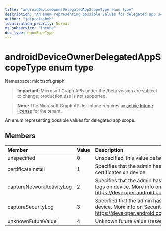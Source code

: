 ```yaml
---
title: "androidDeviceOwnerDelegatedAppScopeType enum type"
description: "An enum representing possible values for delegated app scope."
author: "jaiprakashmb"
localization_priority: Normal
ms.subservice: "intune"
doc_type: enumPageType
---
```


# androidDeviceOwnerDelegatedAppScopeType enum type

Namespace: microsoft.graph
> **Important:** Microsoft Graph APIs under the /beta version are subject to change; production use is not supported.

> **Note:** The Microsoft Graph API for Intune requires an [active Intune license](https://go.microsoft.com/fwlink/?linkid=839381) for the tenant.


An enum representing possible values for delegated app scope.

## Members
|Member|Value|Description|
|:---|:---|:---|
|unspecified|0|Unspecified; this value defaults to DELEGATED_SCOPE_UNSPECIFIED.|
|certificateInstall|1|Specifies that the admin has given app permission to install and manage certificates on device.|
|captureNetworkActivityLog|2|Specifies that the admin has given app permission to capture network activity logs on device. More info on Network activity logs: https://developer.android.com/work/dpc/logging |
|captureSecurityLog|3|Specified that the admin has given permission to capture security logs on device. More info on Security logs: https://developer.android.com/work/dpc/security#log_enterprise_device_activity|
|unknownFutureValue|4|Unknown future value (reserved, not used right now)|
